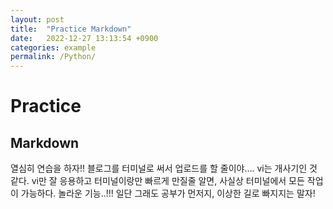 ```yaml
---
layout: post
title:  "Practice Markdown"
date:   2022-12-27 13:13:54 +0900
categories: example
permalink: /Python/
---
```

# Practice

## Markdown

열심히 연습을 하자!! 블로그를 터미널로 써서 업로드를 할 줄이야....
vi는 개사기인 것 같다. vi만 잘 응용하고 터미널이랑만 빠르게 만질줄 알면,
사실상 터미널에서 모든 작업이 가능하다.
놀라운 기능..!!!
일단 그래도 공부가 먼저지, 이상한 길로 빠지지는 말자!


